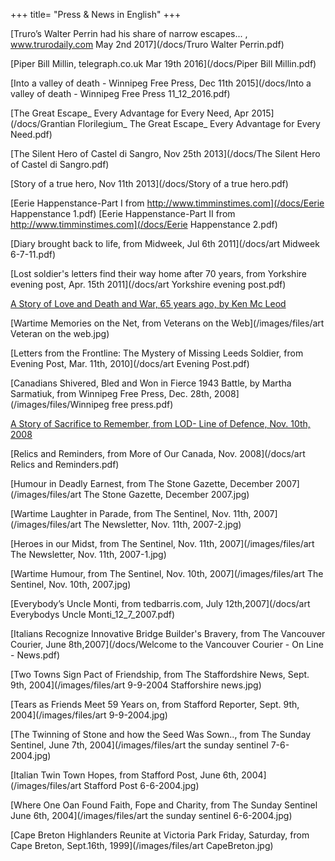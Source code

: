 +++
title= "Press & News in English"
+++

[Truro’s Walter Perrin had his share of narrow escapes... , www.trurodaily.com  May 2nd 2017](/docs/Truro Walter Perrin.pdf)

[Piper Bill Millin, telegraph.co.uk  Mar 19th 2016](/docs/Piper Bill Millin.pdf)

[Into a valley of death - Winnipeg Free Press,  Dec 11th  2015](/docs/Into a valley of death - Winnipeg Free Press 11_12_2016.pdf)

[The Great Escape_ Every Advantage for Every Need,  Apr  2015](/docs/Grantian Florilegium_ The Great Escape_ Every Advantage for Every Need.pdf)

[The Silent Hero of Castel di Sangro,  Nov 25th 2013](/docs/The Silent Hero of Castel di Sangro.pdf)

[Story of a true hero,  Nov 11th 2013](/docs/Story of a true hero.pdf)

[Eerie Happenstance-Part I from http://www.timminstimes.com](/docs/Eerie Happenstance 1.pdf)
[Eerie Happenstance-Part II from http://www.timminstimes.com](/docs/Eerie Happenstance 2.pdf)

[Diary brought back to life, from Midweek, Jul 6th 2011](/docs/art Midweek 6-7-11.pdf)

[Lost soldier's letters find their way home after 70 years, from Yorkshire evening post, Apr. 15th 2011](/docs/art Yorkshire evening post.pdf)

[A Story of Love and Death and War, 65 years ago, by Ken Mc Leod](http://www.cbc.ca/canada/story/2010/05/07/f-canada-second-world-war-gildersleeve.html)

[Wartime Memories on the Net, from Veterans on the Web](/images/files/art Veteran on the web.jpg)

[Letters from the Frontline: The Mystery of Missing Leeds Soldier, from Evening Post, Mar. 11th, 2010](/docs/art Evening Post.pdf)

[Canadians Shivered, Bled and Won in Fierce 1943 Battle, by Martha Sarmatiuk, from Winnipeg Free Press, Dec. 28th, 2008](/images/files/Winnipeg free press.pdf)

[A Story of Sacrifice to Remember, from LOD- Line of Defence, Nov. 10th, 2008](/images/files/LOD20081110.pdf)

[Relics and Reminders, from More of Our Canada, Nov.  2008](/docs/art Relics and Reminders.pdf)

[Humour in Deadly Earnest, from The Stone Gazette, December 2007](/images/files/art The Stone Gazette, December 2007.jpg)

[Wartime Laughter in Parade, from The Sentinel, Nov. 11th, 2007](/images/files/art The Newsletter, Nov. 11th, 2007-2.jpg)

[Heroes in our Midst, from The Sentinel, Nov. 11th, 2007](/images/files/art The Newsletter, Nov. 11th, 2007-1.jpg)

[Wartime Humour, from The Sentinel, Nov. 10th, 2007](/images/files/art The Sentinel, Nov. 10th, 2007.jpg)

[Everybody’s Uncle Monti, from tedbarris.com, July 12th,2007](/docs/art Everybodys Uncle Monti_12_7_2007.pdf)

[Italians Recognize Innovative Bridge Builder's Bravery, from The Vancouver Courier, June 8th,2007](/docs/Welcome to the Vancouver Courier - On Line - News.pdf)

[Two Towns Sign Pact of Friendship, from The Staffordshire News, Sept. 9th, 2004](/images/files/art 9-9-2004 Stafforshire news.jpg)

[Tears as Friends Meet 59 Years on, from Stafford Reporter, Sept. 9th, 2004](/images/files/art 9-9-2004.jpg)

[The Twinning of Stone and how the Seed Was Sown.., from The Sunday Sentinel, June 7th, 2004](/images/files/art the sunday sentinel 7-6-2004.jpg)

[Italian Twin Town Hopes, from Stafford Post, June 6th, 2004](/images/files/art Stafford Post 6-6-2004.jpg)

[Where One Oan Found Faith, Fope and Charity, from The Sunday Sentinel June 6th, 2004](/images/files/art the sunday sentinel 6-6-2004.jpg)

[Cape Breton Highlanders Reunite at Victoria Park Friday, Saturday, from Cape Breton, Sept.16th, 1999](/images/files/art CapeBreton.jpg)

